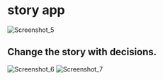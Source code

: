 # story app

![Screenshot_5](https://github.com/sazzad700/story_app_in_flutter/assets/102316710/d88e741c-37ce-4395-ad15-60136df971a0)

## Change the story with decisions.

![Screenshot_6](https://github.com/sazzad700/story_app_in_flutter/assets/102316710/1c51b270-4101-4752-a2cf-cebd6c625236)
![Screenshot_7](https://github.com/sazzad700/story_app_in_flutter/assets/102316710/f7f7b58a-c5b3-4372-ab5e-91786b5472b0)
